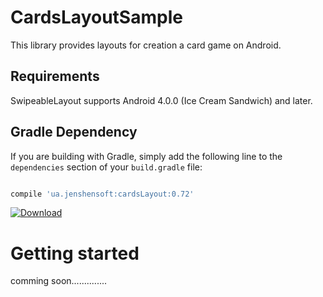 # CardsLayoutSample
This library provides layouts for creation a card game on Android.

## Requirements

SwipeableLayout supports Android 4.0.0 (Ice Cream Sandwich) and later. 

## Gradle Dependency 

If you are building with Gradle, simply add the following line to the `dependencies` section of your `build.gradle` file:

```groovy

compile 'ua.jenshensoft:cardsLayout:0.72'
```
[ ![Download](https://dl.bintray.com/jenshen1992/ua.jenshensoft/ua/jenshensoft/cardsLayout/images/download.svg) ](https://dl.bintray.com/jenshen1992/ua.jenshensoft/ua/jenshensoft/cardsLayout/_latestVersion)

Getting started
==========

comming soon..............
